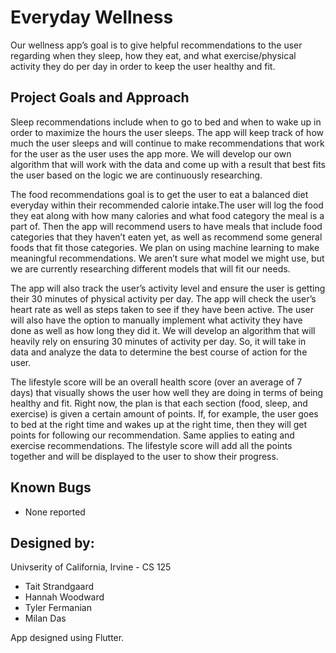 # Everyday Wellness

Our wellness app’s goal is to give helpful recommendations to the user regarding when they sleep, how they eat, and what exercise/physical activity they do per day in order to keep the user healthy and fit.


## Project Goals and Approach
Sleep recommendations include when to go to bed and when to wake up in order to maximize the hours the user sleeps. The app will keep track of how much the user sleeps and will continue to make recommendations that work for the user as the user uses the app more. We will develop our own algorithm that will work with the data and come up with a result that best fits the user based on the logic we are continuously researching.

The food recommendations goal is to get the user to eat a balanced diet everyday within their recommended calorie intake.The user will log the food they eat along with how many calories and what food category the meal is a part of. Then the app will recommend users to have meals that include food categories that they haven’t eaten yet, as well as recommend some general foods that fit those categories. We plan on using machine learning to make meaningful recommendations. We aren’t sure what model we might use, but we are currently researching different models that will fit our needs.

The app will also track the user’s activity level and ensure the user is getting their 30 minutes of physical activity per day. The app will check the user’s heart rate as well as steps taken to see if they have been active. The user will also have the option to manually implement what activity they have done as well as how long they did it. We will develop an algorithm that will heavily rely on ensuring 30 minutes of activity per day. So, it will take in data and analyze the data to determine the best course of action for the user.

The lifestyle score will be an overall health score (over an average of 7 days) that visually shows the user how well they are doing in terms of being healthy and fit. Right now, the plan is that each section (food, sleep, and exercise) is given a certain amount of points. If, for example, the user goes to bed at the right time and wakes up at the right time, then they will get points for following our recommendation. Same applies to eating and exercise recommendations. The lifestyle score will add all the points together and will be displayed to the user to show their progress.


## Known Bugs
- None reported

## Designed by:
Univserity of California, Irvine - CS 125
- Tait Strandgaard
- Hannah Woodward
- Tyler Fermanian
- Milan Das


App designed using Flutter.
